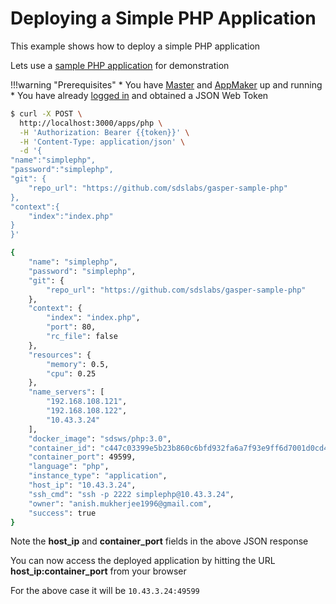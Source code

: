# Deploying a Simple PHP Application

This example shows how to deploy a simple PHP application

Lets use a [sample PHP application](https://github.com/sdslabs/gasper-sample-php) for demonstration

!!!warning "Prerequisites"
    * You have [Master](/configurations/master/) and [AppMaker](/configurations/appmaker/) up and running
    * You have already [logged in](/examples/login/) and obtained a JSON Web Token

```bash
$ curl -X POST \
  http://localhost:3000/apps/php \
  -H 'Authorization: Bearer {{token}}' \
  -H 'Content-Type: application/json' \
  -d '{
"name":"simplephp",
"password":"simplephp",
"git": {
	"repo_url": "https://github.com/sdslabs/gasper-sample-php"
},
"context":{
    "index":"index.php"
}
}'

{
    "name": "simplephp",
    "password": "simplephp",
    "git": {
        "repo_url": "https://github.com/sdslabs/gasper-sample-php"
    },
    "context": {
        "index": "index.php",
        "port": 80,
        "rc_file": false
    },
    "resources": {
        "memory": 0.5,
        "cpu": 0.25
    },
    "name_servers": [
        "192.168.108.121",
        "192.168.108.122",
        "10.43.3.24"
    ],
    "docker_image": "sdsws/php:3.0",
    "container_id": "c447c03399e5b23b860c6bfd932fa6a7f93e9ff6d7001d0cd4064f1554752cc3",
    "container_port": 49599,
    "language": "php",
    "instance_type": "application",
    "host_ip": "10.43.3.24",
    "ssh_cmd": "ssh -p 2222 simplephp@10.43.3.24",
    "owner": "anish.mukherjee1996@gmail.com",
    "success": true
}
```

Note the **host_ip** and **container_port** fields in the above JSON response

You can now access the deployed application by hitting the URL **host_ip:container_port** from your browser

For the above case it will be `10.43.3.24:49599` 

